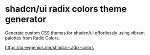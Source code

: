 # shadcn/ui radix colors theme generator

Generate custom CSS themes for shadcn/ui effortlessly using vibrant palettes from Radix Colors.

https://ui.ewgenius.me/shadcn-radix-colors
